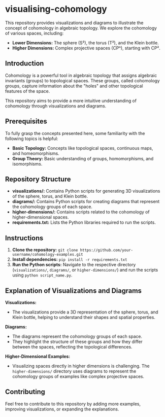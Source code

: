 # visualising-cohomology

This repository provides visualizations and diagrams to illustrate the concept of cohomology in algebraic topology. We explore the cohomology of various spaces, including:

- **Lower Dimensions:** The sphere (S²), the torus (T²), and the Klein bottle.
- **Higher Dimensions:** Complex projective spaces (CPⁿ), starting with CP².

## Introduction

Cohomology is a powerful tool in algebraic topology that assigns algebraic invariants (groups) to topological spaces. These groups, called cohomology groups, capture information about the "holes" and other topological features of the space. 

This repository aims to provide a more intuitive understanding of cohomology through visualizations and diagrams.

## Prerequisites

To fully grasp the concepts presented here, some familiarity with the following topics is helpful:

* **Basic Topology:** Concepts like topological spaces, continuous maps, and homeomorphisms.
* **Group Theory:**  Basic understanding of groups, homomorphisms, and isomorphisms.

## Repository Structure

* **visualizations/:**  Contains Python scripts for generating 3D visualizations of the sphere, torus, and Klein bottle.
* **diagrams/:** Contains Python scripts for creating diagrams that represent the cohomology groups of each space.
* **higher-dimensions/:**  Contains scripts related to the cohomology of higher-dimensional spaces.
* **requirements.txt:** Lists the Python libraries required to run the scripts.

## Instructions

1. **Clone the repository:** `git clone https://github.com/your-username/cohomology-examples.git`
2. **Install dependencies:** `pip install -r requirements.txt`
3. **Run the Python scripts:** Navigate to the respective directory (`visualizations/`, `diagrams/`, or `higher-dimensions/`) and run the scripts using `python script_name.py`.

## Explanation of Visualizations and Diagrams

**Visualizations:**
- The visualizations provide a 3D representation of the sphere, torus, and Klein bottle, helping to understand their shapes and spatial properties.

**Diagrams:**
- The diagrams represent the cohomology groups of each space.  
- They highlight the structure of these groups and how they differ between the spaces, reflecting the topological differences. 

**Higher-Dimensional Examples:**
- Visualizing spaces directly in higher dimensions is challenging. The `higher-dimensions/` directory uses diagrams to represent the cohomology groups of examples like complex projective spaces.

## Contributing

Feel free to contribute to this repository by adding more examples, improving visualizations, or expanding the explanations. 